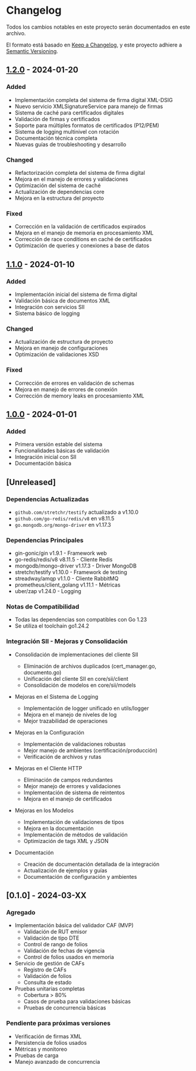 # Changelog

Todos los cambios notables en este proyecto serán documentados en este archivo.

El formato está basado en [Keep a Changelog](https://keepachangelog.com/en/1.0.0/),
y este proyecto adhiere a [Semantic Versioning](https://semver.org/spec/v2.0.0.html).

## [1.2.0] - 2024-01-20

### Added
- Implementación completa del sistema de firma digital XML-DSIG
- Nuevo servicio XMLSignatureService para manejo de firmas
- Sistema de caché para certificados digitales
- Validación de firmas y certificados
- Soporte para múltiples formatos de certificados (P12/PEM)
- Sistema de logging multinivel con rotación
- Documentación técnica completa
- Nuevas guías de troubleshooting y desarrollo

### Changed
- Refactorización completa del sistema de firma digital
- Mejora en el manejo de errores y validaciones
- Optimización del sistema de caché
- Actualización de dependencias core
- Mejora en la estructura del proyecto

### Fixed
- Corrección en la validación de certificados expirados
- Mejora en el manejo de memoria en procesamiento XML
- Corrección de race conditions en caché de certificados
- Optimización de queries y conexiones a base de datos

## [1.1.0] - 2024-01-10

### Added
- Implementación inicial del sistema de firma digital
- Validación básica de documentos XML
- Integración con servicios SII
- Sistema básico de logging

### Changed
- Actualización de estructura de proyecto
- Mejora en manejo de configuraciones
- Optimización de validaciones XSD

### Fixed
- Corrección de errores en validación de schemas
- Mejora en manejo de errores de conexión
- Corrección de memory leaks en procesamiento XML

## [1.0.0] - 2024-01-01

### Added
- Primera versión estable del sistema
- Funcionalidades básicas de validación
- Integración inicial con SII
- Documentación básica

## [Unreleased]

### Dependencias Actualizadas
- `github.com/stretchr/testify` actualizado a v1.10.0
- `github.com/go-redis/redis/v8` en v8.11.5
- `go.mongodb.org/mongo-driver` en v1.17.3

### Dependencias Principales
- gin-gonic/gin v1.9.1 - Framework web
- go-redis/redis/v8 v8.11.5 - Cliente Redis
- mongodb/mongo-driver v1.17.3 - Driver MongoDB
- stretchr/testify v1.10.0 - Framework de testing
- streadway/amqp v1.1.0 - Cliente RabbitMQ
- prometheus/client_golang v1.11.1 - Métricas
- uber/zap v1.24.0 - Logging

### Notas de Compatibilidad
- Todas las dependencias son compatibles con Go 1.23
- Se utiliza el toolchain go1.24.2

### Integración SII - Mejoras y Consolidación
- Consolidación de implementaciones del cliente SII
  - Eliminación de archivos duplicados (cert_manager.go, documento.go)
  - Unificación del cliente SII en core/sii/client
  - Consolidación de modelos en core/sii/models

- Mejoras en el Sistema de Logging
  - Implementación de logger unificado en utils/logger
  - Mejora en el manejo de niveles de log
  - Mejor trazabilidad de operaciones

- Mejoras en la Configuración
  - Implementación de validaciones robustas
  - Mejor manejo de ambientes (certificación/producción)
  - Verificación de archivos y rutas

- Mejoras en el Cliente HTTP
  - Eliminación de campos redundantes
  - Mejor manejo de errores y validaciones
  - Implementación de sistema de reintentos
  - Mejora en el manejo de certificados

- Mejoras en los Modelos
  - Implementación de validaciones de tipos
  - Mejora en la documentación
  - Implementación de métodos de validación
  - Optimización de tags XML y JSON

- Documentación
  - Creación de documentación detallada de la integración
  - Actualización de ejemplos y guías
  - Documentación de configuración y ambientes

## [0.1.0] - 2024-03-XX

### Agregado
- Implementación básica del validador CAF (MVP)
  - Validación de RUT emisor
  - Validación de tipo DTE
  - Control de rango de folios
  - Validación de fechas de vigencia
  - Control de folios usados en memoria
- Servicio de gestión de CAFs
  - Registro de CAFs
  - Validación de folios
  - Consulta de estado
- Pruebas unitarias completas
  - Cobertura > 80%
  - Casos de prueba para validaciones básicas
  - Pruebas de concurrencia básicas

### Pendiente para próximas versiones
- Verificación de firmas XML
- Persistencia de folios usados
- Métricas y monitoreo
- Pruebas de carga
- Manejo avanzado de concurrencia

[1.2.0]: https://github.com/tu-usuario/FMgo/compare/v1.1.0...v1.2.0
[1.1.0]: https://github.com/tu-usuario/FMgo/compare/v1.0.0...v1.1.0
[1.0.0]: https://github.com/tu-usuario/FMgo/releases/tag/v1.0.0 